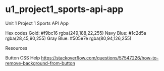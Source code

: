 # u1_project1_sports-api-app
Unit 1 Project 1 Sports API App


Hex codes
Gold: #f9bc16 rgba(249,188,22,255)
Navy Blue: #1c2d5a rgba(28,45,90,255)
Gray Blue: #505e7e rgba(80,94,126,255)


Resources

Button CSS Help
https://stackoverflow.com/questions/57547226/how-to-remove-background-from-button